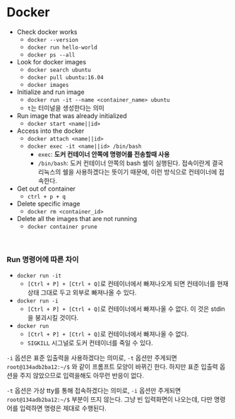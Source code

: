 # Docker

- Check docker works
  - `docker --version`
  - `docker run hello-world`
  - `docker ps --all`
- Look for docker images
  - `docker search ubuntu`
  - `docker pull ubuntu:16.04`
  - `docker images`
- Initialize and run image
  - `docker run -it --name <container_name> ubuntu`
  - `t`는 터미널을 생성한다는 의미
- Run image that was already initialized
  - `docker start <name||id>`
- Access into the docker
  - `docker attach <name||id>`
  - `docker exec -it <name||id> /bin/bash`
    - `exec`: **도커 컨테이너 안쪽에 명령어를 전송할때 사용**
    - `/bin/bash`: 도커 컨테이너 안쪽의 bash 쉘이 실행된다. 접속이란게 결국 리눅스의 쉘을 사용하겠다는 뜻이기 때문에, 이런 방식으로 컨테이너에 접속한다.
- Get out of container
  - `ctrl + p + q`
- Delete specific image
  - `docker rm <container_id>`
- Delete all the images that are not running
  - `docker container prune`

<br>

### Run 명령어에 따른 차이

- `docker run -it`
  - `[Ctrl + P] + [Ctrl + Q]`로 컨테이너에서 빠져나오게 되면 컨테이너를 현재 상태 그대로 두고 외부로 빠져나올 수 있다.
- `docker run -i`
  - `[Ctrl + P] + [Ctrl + Q]`로 컨테이너에서 빠져나올 수 없다. 이 것은 stdin을 붕괴시킬 것이다.
- `docker run`
  - `[Ctrl + P] + [Ctrl + Q]`로 컨테이너에서 빠져나올 수 없다.
  - `SIGKILL` 시그널로 도커 컨테이너를 죽일 수 있다.

`-i` 옵션은 표준 입출력을 사용하겠다는 의미로, `-t` 옵션만 주게되면 `root@134adb2ba12:~/$` 와 같이 프롬프트 모양이 바뀌긴 한다. 하지만 표준 입출력 옵션을 주지 않았으므로 입력을해도 아무런 반응이 없다.

`-t` 옵션은 가상 tty를 통해 접속하겠다는 의미로, `-i` 옵션만 주게되면 `root@134adb2ba12:~/$` 부분이 뜨지 않는다. 그냥 빈 입력화면이 나오는데, 다만 명령어를 입력하면 명령은 제대로 수행된다.